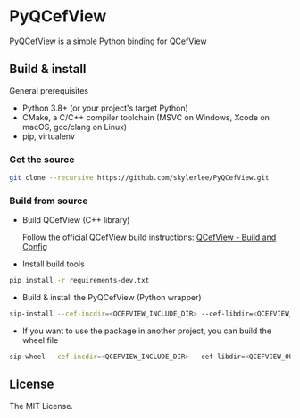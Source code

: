 # PyQCefView

PyQCefView is a simple Python binding for [QCefView](https://github.com/CefView/QCefView)

## Build & install

General prerequisites
- Python 3.8+ (or your project's target Python)
- CMake, a C/C++ compiler toolchain (MSVC on Windows, Xcode on macOS, gcc/clang on Linux)
- pip, virtualenv

### Get the source

```sh
git clone --recursive https://github.com/skylerlee/PyQCefView.git
```

### Build from source

- Build QCefView (C++ library)

  Follow the official QCefView build instructions:
  [QCefView - Build and Config](https://cefview.github.io/QCefView/md_docs_201-_build_and_config.html)

- Install build tools

```sh
pip install -r requirements-dev.txt
```

- Build & install the PyQCefView (Python wrapper)

```sh
sip-install --cef-incdir=<QCEFVIEW_INCLUDE_DIR> --cef-libdir=<QCEFVIEW_OUTPUT_DIR> --cef-lib=QCefView [--verbose]
```

- If you want to use the package in another project, you can build the wheel file

```sh
sip-wheel --cef-incdir=<QCEFVIEW_INCLUDE_DIR> --cef-libdir=<QCEFVIEW_OUTPUT_DIR> --cef-lib=QCefView [--verbose]
```

## License

The MIT License.
